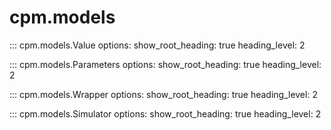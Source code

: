 # cpm.models

::: cpm.models.Value
    options:
        show_root_heading: true
        heading_level: 2

::: cpm.models.Parameters
    options:
        show_root_heading: true
        heading_level: 2

::: cpm.models.Wrapper
    options:
        show_root_heading: true
        heading_level: 2

::: cpm.models.Simulator
    options:
        show_root_heading: true
        heading_level: 2